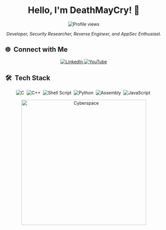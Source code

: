 <h1 align="center">Hello, I'm DeathMayCry! 👾</h1>

<p align="center">
  <img src="https://komarev.com/ghpvc/?username=D3athMayCry&color=yellow" alt="Profile views" />
</p>

<p align="center">
  <em>Developer, Security Researcher, Reverse Engineer, and AppSec Enthusiast.</em>
</p>


## 🌐 &nbsp;Connect with Me

<div align="center">
  <a href="https://www.linkedin.com/in/johnathan-frabetti-hacking/" target="_blank">
    <img src="https://img.shields.io/badge/-LinkedIn-0A66C2?style=for-the-badge&logo=linkedin&logoColor=white" alt="LinkedIn"/>
  </a>
  <a href="https://www.youtube.com/@0xor" target="_blank">
    <img src="https://img.shields.io/badge/-YouTube-FF0000?style=for-the-badge&logo=youtube&logoColor=white" alt="YouTube"/>
  </a>
</div>


## 🛠 &nbsp;Tech Stack

<div align="center">
  <img src="https://img.shields.io/badge/C-%2300599C.svg?style=for-the-badge&logo=c&logoColor=white" alt="C"/>&nbsp;
  <img src="https://img.shields.io/badge/C++-%2300599C.svg?style=for-the-badge&logo=c%2B%2B&logoColor=white" alt="C++"/>&nbsp;
  <img src="https://img.shields.io/badge/Shell_Script-%23121011.svg?style=for-the-badge&logo=gnu-bash&logoColor=white" alt="Shell Script"/>&nbsp;
  <img src="https://img.shields.io/badge/Python-3670A0?style=for-the-badge&logo=python&logoColor=ffdd54" alt="Python"/>&nbsp;
  <img src="https://img.shields.io/badge/Assembly-%23A0A0A0.svg?style=for-the-badge&logo=assemblyscript&logoColor=white" alt="Assembly"/>&nbsp;
  <img src="https://img.shields.io/badge/JavaScript-%23F7DF1E.svg?style=for-the-badge&logo=javascript&logoColor=black" alt="JavaScript"/>&nbsp;
</div>


<p align="center">
  <img src="https://media.tenor.com/heBl6UHvYLQAAAAd/cyberchase-cyberspace.gif" alt="Cyberspace" width="400"/>
</p>
